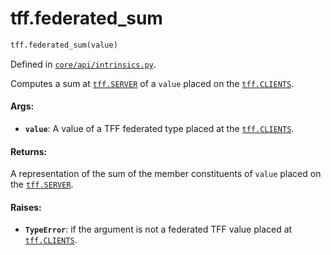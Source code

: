 <div itemscope itemtype="http://developers.google.com/ReferenceObject">
<meta itemprop="name" content="tff.federated_sum" />
<meta itemprop="path" content="Stable" />
</div>

# tff.federated_sum

``` python
tff.federated_sum(value)
```



Defined in [`core/api/intrinsics.py`](http://github.com/tensorflow/federated/tree/master/tensorflow_federated/python/core/api/intrinsics.py).

<!-- Placeholder for "Used in" -->

Computes a sum at <a href="../tff.md#SERVER"><code>tff.SERVER</code></a> of a `value` placed on the <a href="../tff.md#CLIENTS"><code>tff.CLIENTS</code></a>.

#### Args:

* <b>`value`</b>: A value of a TFF federated type placed at the <a href="../tff.md#CLIENTS"><code>tff.CLIENTS</code></a>.


#### Returns:

A representation of the sum of the member constituents of `value` placed
on the <a href="../tff.md#SERVER"><code>tff.SERVER</code></a>.


#### Raises:

* <b>`TypeError`</b>: if the argument is not a federated TFF value placed at
    <a href="../tff.md#CLIENTS"><code>tff.CLIENTS</code></a>.